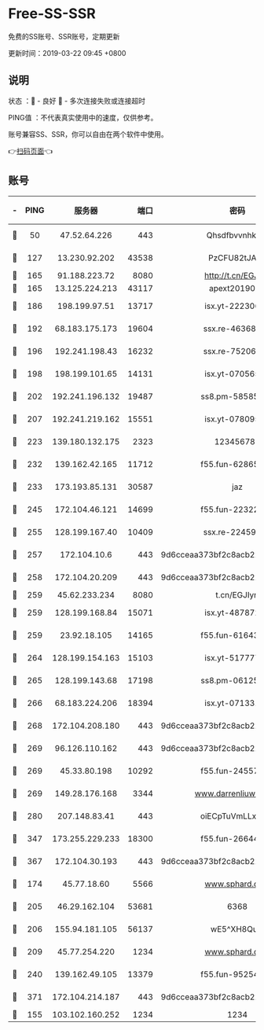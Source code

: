 # Free-SS-SSR

免费的SS账号、SSR账号，定期更新

更新时间：2019-03-22 09:45 +0800

## 说明

状态     ：🙂 - 良好 🙁 - 多次连接失败或连接超时

PING值   ：不代表真实使用中的速度，仅供参考。

账号兼容SS、SSR，你可以自由在两个软件中使用。

👉[扫码页面](https://liesauer.github.io/Free-SS-SSR/)👈

## 账号

|-|PING|服务器|端口|密码|加密方式|区域|
|:----:|:----:|:-----:|-----:|:----:|:----:|:----:|
|🙂|50|47.52.64.226|443|Qhsdfbvvnhkm1|aes-256-cfb|HK|
|🙂|127|13.230.92.202|43538|PzCFU82tJAdZ|aes-256-cfb|JP|
|🙂|165|91.188.223.72|8080|http://t.cn/EGJIyrl|rc4-md5|RU|
|🙂|165|13.125.224.213|43117|apext2019005|chacha20|KR|
|🙂|186|198.199.97.51|13717|isx.yt-22230608|aes-256-cfb|US|
|🙂|192|68.183.175.173|19604|ssx.re-46368916|aes-256-cfb|US|
|🙂|196|192.241.198.43|16232|ssx.re-75206389|aes-256-cfb|US|
|🙂|198|198.199.101.65|14131|isx.yt-07056512|aes-256-cfb|US|
|🙂|202|192.241.196.132|19487|ss8.pm-58585606|aes-256-cfb|US|
|🙂|207|192.241.219.162|15551|isx.yt-07809565|aes-256-cfb|US|
|🙂|223|139.180.132.175|2323|123456789|aes-256-cfb|SG|
|🙂|232|139.162.42.165|11712|f55.fun-62865746|aes-256-cfb|SG|
|🙂|233|173.193.85.131|30587|jaz|aes-256-cfb|US|
|🙂|245|172.104.46.121|14699|f55.fun-22322504|aes-256-cfb|SG|
|🙂|255|128.199.167.40|10409|ssx.re-22459395|aes-256-cfb|SG|
|🙂|257|172.104.10.6|443|9d6cceaa373bf2c8acb22e60b6a58be6|aes-256-cfb|US|
|🙂|258|172.104.20.209|443|9d6cceaa373bf2c8acb22e60b6a58be6|aes-256-cfb|US|
|🙂|259|45.62.233.234|8080|t.cn/EGJIyrl|rc4-md5|CA|
|🙂|259|128.199.168.84|15071|isx.yt-48787217|aes-256-cfb|SG|
|🙂|259|23.92.18.105|14165|f55.fun-61643656|aes-256-cfb|US|
|🙂|264|128.199.154.163|15103|isx.yt-51777713|aes-256-cfb|SG|
|🙂|265|128.199.143.68|17198|ss8.pm-06125832|aes-256-cfb|SG|
|🙂|266|68.183.224.206|18394|isx.yt-07133195|aes-256-cfb|SG|
|🙂|268|172.104.208.180|443|9d6cceaa373bf2c8acb22e60b6a58be6|aes-256-cfb|US|
|🙂|269|96.126.110.162|443|9d6cceaa373bf2c8acb22e60b6a58be6|aes-256-cfb|US|
|🙂|269|45.33.80.198|10292|f55.fun-24557903|aes-256-cfb|US|
|🙂|269|149.28.176.168|3344|www.darrenliuwei.com|aes-256-cfb|AU|
|🙂|280|207.148.83.41|443|oiECpTuVmLLxk4Ts|aes-256-cfb|AU|
|🙂|347|173.255.229.233|18300|f55.fun-26644878|aes-256-cfb|US|
|🙂|367|172.104.30.193|443|9d6cceaa373bf2c8acb22e60b6a58be6|aes-256-cfb|US|
|🙂|174|45.77.18.60|5566|www.sphard.com|aes-256-cfb|JP|
|🙂|205|46.29.162.104|53681|6368|aes-256-ctr|RU|
|🙂|206|155.94.181.105|56137|wE5^XH8Quw|aes-256-cfb|US|
|🙂|209|45.77.254.220|1234|www.sphard.com|aes-256-cfb|SG|
|🙂|240|139.162.49.105|13379|f55.fun-95254203|aes-256-cfb|SG|
|🙂|371|172.104.214.187|443|9d6cceaa373bf2c8acb22e60b6a58be6|aes-256-cfb|US|
|🙁|155|103.102.160.252|1234|1234|rc4-md5|JP|
